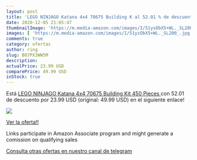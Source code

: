 ```yaml
---
layout: post
title: 'LEGO NINJAGO Katana 4x4 70675 Building K al 52.01 % de descuento'
date: 2020-12-05 21:05:47
thumbnailImage: 'https://m.media-amazon.com/images/I/51ysObX5+WL._SL200_.jpg'
images: [ 'https://m.media-amazon.com/images/I/51ysObX5+WL._SL200_.jpg' ]
comments: true
category: ofertas
author: ring
slug: B07PX3WW5M
description:
actualPrice: 23.99 USD
comparePrice: 49.99 USD
inStock: true
---
```


Está [LEGO NINJAGO Katana 4x4 70675 Building Kit  450 Pieces ](https://www.amazon.com/dp/B07PX3WW5M/?tag=tolees-20) con 52.01 de descuento por 23.99 USD (original: 49.99 USD) en el siguiente enlace!

[![](https://m.media-amazon.com/images/I/51ysObX5+WL._SL200_.jpg)](https://www.amazon.com/dp/B07PX3WW5M/?tag=tolees-20)

[Ver la oferta!!](https://www.amazon.com/dp/B07PX3WW5M/?tag=tolees-20)

Links participate in Amazon Associate program and might generate a comission on qualifying sales

[Consulta otras ofertas en nuestro canal de telegram](https://t.me/s/ofertas25)
